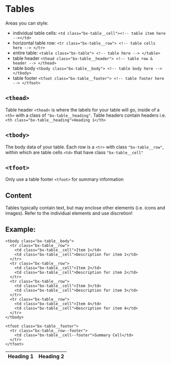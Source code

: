 # Tables

Areas you can style:

- individual table cells: `<td class="bx-table__cell"><!-- table item here --></td>`
- horizontal table row: `<tr class="bx-table__row"> <!-- table cells here --> </tr>`
- entire table: `<table class="bx-table"> <!-- table here --> </table>`
- table header `<thead class="bx-table__header"> <!-- table row & header --> </thead>`
- table body `<tbody class="bx-table__body"> <!-- table body here --> </tbody>`
- table footer `<tfoot class="bx-table__footer"> <!-- table footer here --> </tfoot>`

## `<thead>`

Table header `<thead>` is where the labels for your table will go, inside of a `<th>` with a class of `"bx-table__heading"`. Table headers contain headers i.e. `<th class="bx-table__heading">Heading 1</th>`

## `<tbody>`

The body data of your table. Each row is a `<tr>` with class `"bx-table__row"`, within which are table cells `<td>` that have class `"bx-table__cell"`

## `<tfoot>`

Only use a table footer `<tfoot>` for summary information

## Content

Tables typically contain text, but may enclose other elements (i.e. icons and images). Refer to the individual elements and use discretion!

## Example:

<table class="bx-table">
    <thead class="bx-table__header">
      <tr class="bx-table__row--header">
        <th class="bx-table__heading">Heading 1</th>
        <th class="bx-table__heading">Heading 2</th>
      </tr>
    </thead>

    <tbody class="bx-table__body">
      <tr class="bx-table__row">
        <td class="bx-table__cell">Item 1</td>
        <td class="bx-table__cell">Description for item 1</td>
      </tr>
      <tr class="bx-table__row">
        <td class="bx-table__cell">Item 2</td>
        <td class="bx-table__cell">Description for item 2</td>
      </tr>
      <tr class="bx-table__row">
        <td class="bx-table__cell">Item 3</td>
        <td class="bx-table__cell">Description for item 3</td>
      </tr>
      <tr class="bx-table__row">
        <td class="bx-table__cell">Item 4</td>
        <td class="bx-table__cell">Description for item 4</td>
      </tr>
    </tbody>

    <tfoot class="bx-table__footer">
      <tr class="bx-table__row--footer">
        <td class="bx-table__cell--footer">Summary Cell</td>
      </tr>
    </tfoot>
  </table>